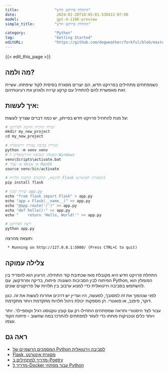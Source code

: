 ```yaml
---
title:                "התחלת פרויקט חדש"
date:                  2024-01-20T18:05:01.538412-07:00
model:                 gpt-4-1106-preview
simple_title:         "התחלת פרויקט חדש"

category:             "Python"
tag:                  "Getting Started"
editURL:              "https://github.com/dogweather/forkful/blob/master/content/he/python/starting-a-new-project.md"
---
```


{{< edit_this_page >}}

## מה ולמה?
כשמפתחים מתחילים בפרויקט חדש, הם יוצרים מסגרת בסיסית לקוד שיפתחו. עשיית זאת מאפשרת להם להתחיל עם קרקע קרויה ולארגן את רעיונותיהם.

## איך לעשות:
על מנת להתחיל פרויקט חדש בפייתון, יש כמה דברים שצריך לעשות:

```Python
# יצירת תיקייה חדשה לפרויקט
mkdir my_new_project
cd my_new_project

# הגדרת סביבת עבודה וירטואלית
python -m venv venv
# הפעלת הסביבה הווירטואלית ל-Windows
venv\Scripts\activate.bat
# או עבור Unix או MacOS
source venv/bin/activate

# התקנת תלויות (לדוגמא, התקנת Flask המסגרת לאינטרנט)
pip install flask

# יצירת קובץ app.py
echo "from flask import Flask" > app.py
echo "app = Flask(__name__)" >> app.py
echo "@app.route('/')" >> app.py
echo "def hello():" >> app.py
echo "    return 'Hello, World!'" >> app.py

# ריצת הפרויקט
python app.py
```

תוצאה מהרצה:
```
 * Running on http://127.0.0.1:5000/ (Press CTRL+C to quit)
```

## צלילה עמוקה
התחלת פרויקט חדש היא מקובלת מאז שכתיבת קוד התחילה. הרעיון הוא להפריד בין הפיתוח לבין הסביבות השונות: פיתוח, בדיקה ופרודקשן. עם Python, המומלץ הוא להשתמש בסביבה וירטואלית כדי למנוע ערבוב בין תלויות של פרויקטים שונים.

לפני שנהפוך את זה למסובך, למעשה, היו ועדיין יש דרכים אחרות לעשות את זה. כגון דוקר, פיפנב, או פואטרי. הן מספקות יכולת ניהול תלויות מתקדמת ויותר מתקדמת.

עבור לצד היסטורי ותראה שמפתחים התחילו רק עם קובץ טקטסט רגיל וקומפיילר. יותר ויותר כלים וטכניקות פותחו כדי לעזור למפתחים להתרכז במה שחשוב - פיתוח הקוד עצמו.

## ראה גם
- [המסמכים הרשמיים של Python לסביבה וירטואלית](https://docs.python.org/3/library/venv.html)
- [Flask, מסגרת אינטרנט](https://flask.palletsprojects.com/)
- [מדריך למתחילים ב-Poetry](https://python-poetry.org/docs/basic-usage/)
- [מדריך ל-Docker עבור מפתחי Python](https://docker-curriculum.com/#dockerizing-a-python-web-app)
